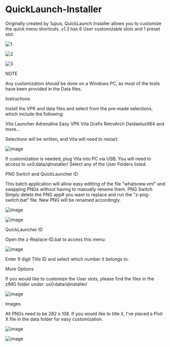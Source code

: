 # QuickLaunch-Installer

Originally created by 1upus, QuickLaunch Installer allows you to customize the quick menu shortcuts.
v1.3 has 6 User customizable slots and 1 preset slot.

![1](https://user-images.githubusercontent.com/81541725/116811330-bdfc7080-ab16-11eb-841f-d49152d7c768.png)

![2](https://user-images.githubusercontent.com/81541725/116811356-e2f0e380-ab16-11eb-9e99-7d9211898e4e.png)

![3](https://user-images.githubusercontent.com/81541725/116811370-f734e080-ab16-11eb-9715-162f9ad35f84.png)


NOTE

Any customization should be done on a Windows PC, as most of the tools have been provided in the Data files.

Instructions

Install the VPK and data files and select from the pre-made selections, which include the following:

Vita Launcher
Adrenaline
Easy VPK
Vita Grafix
RetroArch
DaldaelusX64
and more...

Selections will be written, and Vita will need to restart.

![image](https://user-images.githubusercontent.com/81541725/115171135-64189700-a090-11eb-8d6a-86f1b2db05ba.png)



If customization is needed, plug Vita into PC via USB.
You will need to access to ux0:data/qlinstaller/
Select any of the User Folders listed.

PNG Switch and QuickLauncher ID

This batch application will allow easy editting of the file "whatsnew.xml" and swapping PNGs without having to manually rename them.
PNG Switch
Simply delete the PNG app# you want to replace and run the "z-png-switch.bat" file. New PNG will be renamed accordingly.

![image](https://user-images.githubusercontent.com/81541725/115171193-87dbdd00-a090-11eb-9d72-8612c6dfdeb6.png)

![image](https://user-images.githubusercontent.com/81541725/115171204-8ca09100-a090-11eb-837a-675fc01bf91f.png)



QuickLauncher ID

Open the z-Replace-ID.bat to access this menu:

![image](https://user-images.githubusercontent.com/81541725/115171223-96c28f80-a090-11eb-9741-8092b98e0479.png)

Enter 9 digit Title ID and select which number it belongs to.

More Options

If you would like to customize the User slots, please find the files in the zIMG folder under:
ux0:data/qlinstaller/

![image](https://user-images.githubusercontent.com/81541725/115171289-bce82f80-a090-11eb-95b3-895205e0851b.png)




Images

All PNGs need to be 282 x 108. If you would like to title it, I've placed a Pixlr X file in the data folder for easy customization.

![image](https://user-images.githubusercontent.com/81541725/115172448-4bf64700-a093-11eb-8c3d-6024ca0570f0.png)

![image](https://user-images.githubusercontent.com/81541725/115172492-65978e80-a093-11eb-8f38-e2b296aca997.png)



